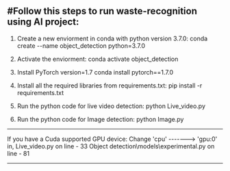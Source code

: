 
#Follow this steps to run waste-recognition using AI project:
-----------------------------------------------------------

1) Create a new enviorment in conda with python version 3.7.0:
conda create --name object_detection python=3.7.0

2) Activate the enviorment:
conda activate object_detection

3) Install PyTorch version=1.7
conda install pytorch==1.7.0

4) Install all the required libraries from requirements.txt:
pip install -r requirements.txt

5) Run the python code for live video detection:
python Live_video.py

6) Run the python code for Image detection:
python Image.py

************************************************************
If you have a Cuda supported GPU device:
Change 'cpu' -------> 'gpu:0'
in, Live_video.py on line - 33
    Object detection\models\experimental.py on line - 81
************************************************************